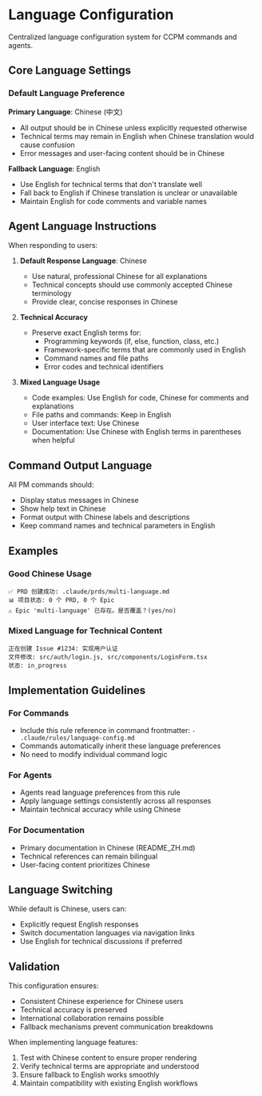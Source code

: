 # Language Configuration

Centralized language configuration system for CCPM commands and agents.

## Core Language Settings

### Default Language Preference

**Primary Language**: Chinese (中文)
- All output should be in Chinese unless explicitly requested otherwise
- Technical terms may remain in English when Chinese translation would cause confusion
- Error messages and user-facing content should be in Chinese

**Fallback Language**: English
- Use English for technical terms that don't translate well
- Fall back to English if Chinese translation is unclear or unavailable
- Maintain English for code comments and variable names

## Agent Language Instructions

When responding to users:

1. **Default Response Language**: Chinese
   - Use natural, professional Chinese for all explanations
   - Technical concepts should use commonly accepted Chinese terminology
   - Provide clear, concise responses in Chinese

2. **Technical Accuracy**
   - Preserve exact English terms for:
     - Programming keywords (if, else, function, class, etc.)
     - Framework-specific terms that are commonly used in English
     - Command names and file paths
     - Error codes and technical identifiers

3. **Mixed Language Usage**
   - Code examples: Use English for code, Chinese for comments and explanations
   - File paths and commands: Keep in English
   - User interface text: Use Chinese
   - Documentation: Use Chinese with English terms in parentheses when helpful

## Command Output Language

All PM commands should:
- Display status messages in Chinese
- Show help text in Chinese
- Format output with Chinese labels and descriptions
- Keep command names and technical parameters in English

## Examples

### Good Chinese Usage
```
✅ PRD 创建成功: .claude/prds/multi-language.md
📊 项目状态: 0 个 PRD, 0 个 Epic
⚠️ Epic 'multi-language' 已存在。是否覆盖？(yes/no)
```

### Mixed Language for Technical Content
```
正在创建 Issue #1234: 实现用户认证
文件修改: src/auth/login.js, src/components/LoginForm.tsx
状态: in_progress
```

## Implementation Guidelines

### For Commands
- Include this rule reference in command frontmatter: `- .claude/rules/language-config.md`
- Commands automatically inherit these language preferences
- No need to modify individual command logic

### For Agents
- Agents read language preferences from this rule
- Apply language settings consistently across all responses
- Maintain technical accuracy while using Chinese

### For Documentation
- Primary documentation in Chinese (README_ZH.md)
- Technical references can remain bilingual
- User-facing content prioritizes Chinese

## Language Switching

While default is Chinese, users can:
- Explicitly request English responses
- Switch documentation languages via navigation links
- Use English for technical discussions if preferred

## Validation

This configuration ensures:
- Consistent Chinese experience for Chinese users
- Technical accuracy is preserved
- International collaboration remains possible
- Fallback mechanisms prevent communication breakdowns

When implementing language features:
1. Test with Chinese content to ensure proper rendering
2. Verify technical terms are appropriate and understood
3. Ensure fallback to English works smoothly
4. Maintain compatibility with existing English workflows